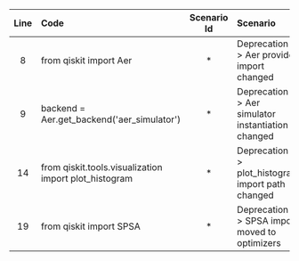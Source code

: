| Line | Code | Scenario Id | Scenario | Artifact | Refactoring |
| :--: | :--- | :---------: | :------- | :------- | :---------- |
| 8 | from qiskit import Aer | * | Deprecation -> Aer provider import changed | Aer | from qiskit.providers.aer import AerSimulator |
| 9 | backend = Aer.get_backend('aer_simulator') | * | Deprecation -> Aer simulator instantiation changed | AerSimulator | backend = AerSimulator() |
| 14 | from qiskit.tools.visualization import plot_histogram | * | Deprecation -> plot_histogram import path changed | plot_histogram | from qiskit.visualization import plot_histogram |
| 19 | from qiskit import SPSA | * | Deprecation -> SPSA import moved to optimizers | SPSA | from qiskit.algorithms.optimizers import SPSA |